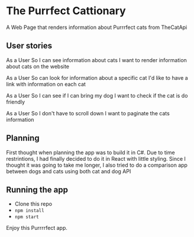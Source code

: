 # The Purrfect Cattionary

A Web Page that renders information about Purrrfect cats from TheCatApi

## User stories

As a User
So I can see information about cats
I want to render information about cats on the website

As a User
So can look for information about a specific cat
I'd like to have a link with information on each cat

As a User
So I can see if I can bring my dog
I want to check if the cat is do friendly

As a User
So I don't have to scroll down
I want to paginate the cats information

## Planning

First thought when planning the app was to build it in C#.
Due to time restrintions, I had finally decided to do it in React with little styling.
Since I thought it was going to take me longer, I also tried to do a comparison app between dogs and cats using both cat and dog API

## Running the app

- Clone this repo
- `npm install`
- `npm start`

Enjoy this Purrrrfect app.
